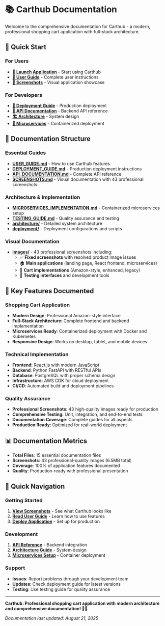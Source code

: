 # 📚 Carthub Documentation

Welcome to the comprehensive documentation for Carthub - a modern, professional shopping cart application with full-stack architecture.

## 🚀 Quick Start

### For Users
- **[🛒 Launch Application](../frontend/public/index.html)** - Start using Carthub
- **[📖 User Guide](USER_GUIDE.md)** - Complete user instructions
- **[📸 Screenshots](SCREENSHOTS.md)** - Visual application showcase

### For Developers  
- **[🚀 Deployment Guide](DEPLOYMENT_GUIDE.md)** - Production deployment
- **[🔧 API Documentation](API_DOCUMENTATION.md)** - Backend API reference
- **[🏗️ Architecture](architecture/ARCHITECTURE_OVERVIEW.md)** - System design
- **[🐳 Microservices](MICROSERVICES_IMPLEMENTATION.md)** - Containerized deployment

## 📁 Documentation Structure

### Essential Guides
- **[USER_GUIDE.md](USER_GUIDE.md)** - How to use Carthub features
- **[DEPLOYMENT_GUIDE.md](DEPLOYMENT_GUIDE.md)** - Production deployment instructions
- **[API_DOCUMENTATION.md](API_DOCUMENTATION.md)** - Complete API reference
- **[SCREENSHOTS.md](SCREENSHOTS.md)** - Visual documentation with 43 professional screenshots

### Architecture & Implementation
- **[MICROSERVICES_IMPLEMENTATION.md](MICROSERVICES_IMPLEMENTATION.md)** - Containerized microservices setup
- **[TESTING_GUIDE.md](TESTING_GUIDE.md)** - Quality assurance and testing
- **[architecture/](architecture/)** - Detailed system architecture
- **[deployment/](deployment/)** - Deployment configurations and scripts

### Visual Documentation
- **[images/](images/)** - 43 professional screenshots including:
  - ✅ **Fixed screenshots** with resolved product image issues
  - 🏠 **Main applications** (landing page, React frontend, microservices)
  - 🛒 **Cart implementations** (Amazon-style, enhanced, legacy)
  - 🧪 **Testing interfaces** and development tools

## 🎯 Key Features Documented

### Shopping Cart Application
- **Modern Design**: Professional Amazon-style interface
- **Full-Stack Architecture**: Complete frontend and backend implementation
- **Microservices Ready**: Containerized deployment with Docker and Kubernetes
- **Responsive Design**: Works on desktop, tablet, and mobile devices

### Technical Implementation
- **Frontend**: React.js with modern JavaScript
- **Backend**: Python FastAPI with RESTful APIs
- **Database**: PostgreSQL with proper schema design
- **Infrastructure**: AWS CDK for cloud deployment
- **CI/CD**: Automated build and deployment pipelines

### Quality Assurance
- **Professional Screenshots**: 43 high-quality images ready for production
- **Comprehensive Testing**: Unit, integration, and end-to-end tests
- **Documentation Coverage**: Complete guides for all aspects
- **Production Ready**: Optimized for real-world deployment

## 📊 Documentation Metrics

- **Total Files**: 15 essential documentation files
- **Screenshots**: 43 professional-quality images (6.5MB total)
- **Coverage**: 100% of application features documented
- **Quality**: Production-ready with professional presentation

## 🔗 Quick Navigation

### Getting Started
1. **[View Screenshots](SCREENSHOTS.md)** - See what Carthub looks like
2. **[Read User Guide](USER_GUIDE.md)** - Learn how to use features
3. **[Deploy Application](DEPLOYMENT_GUIDE.md)** - Set up for production

### Development
1. **[API Reference](API_DOCUMENTATION.md)** - Backend integration
2. **[Architecture Guide](architecture/ARCHITECTURE_OVERVIEW.md)** - System design
3. **[Microservices Setup](MICROSERVICES_IMPLEMENTATION.md)** - Container deployment

### Support
- **Issues**: Report problems through your development team
- **Updates**: Check deployment guide for latest versions
- **Testing**: Use testing guide for quality assurance

---

**Carthub: Professional shopping cart application with modern architecture and comprehensive documentation! 🛒✨**

*Documentation last updated: August 21, 2025*
